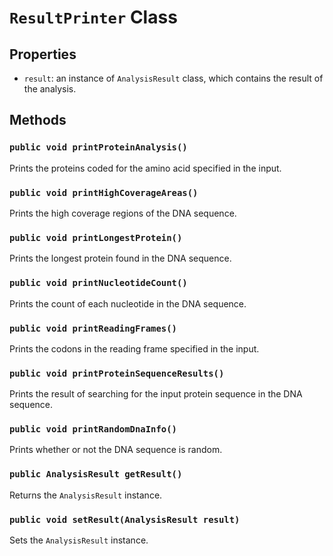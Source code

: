 # `ResultPrinter` Class

## Properties
- `result`: an instance of `AnalysisResult` class, which contains the result of the analysis.

## Methods

### `public void printProteinAnalysis()`
Prints the proteins coded for the amino acid specified in the input.

### `public void printHighCoverageAreas()`
Prints the high coverage regions of the DNA sequence.

### `public void printLongestProtein()`
Prints the longest protein found in the DNA sequence.

### `public void printNucleotideCount()`
Prints the count of each nucleotide in the DNA sequence.

### `public void printReadingFrames()`
Prints the codons in the reading frame specified in the input.

### `public void printProteinSequenceResults()`
Prints the result of searching for the input protein sequence in the DNA sequence.

### `public void printRandomDnaInfo()`
Prints whether or not the DNA sequence is random.

### `public AnalysisResult getResult()`
Returns the `AnalysisResult` instance.

### `public void setResult(AnalysisResult result)`
Sets the `AnalysisResult` instance.
